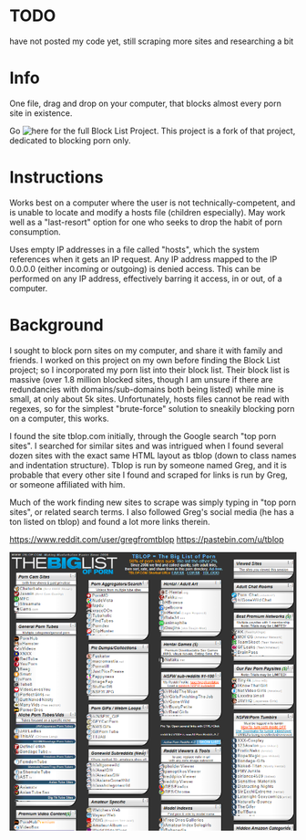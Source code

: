 # TODO
have not posted my code yet, still scraping more sites and researching a bit

# Info

One file, drag and drop on your computer, that blocks almost every porn site in existence.

Go ![here](https://github.com/blocklistproject/Lists) for the full Block List Project. This project is a fork of that project, dedicated to blocking porn only.

# Instructions
Works best on a computer where the user is not technically-competent, and is unable to locate and modify a hosts file (children especially). May work well as a "last-resort" option for one who seeks to drop the habit of porn consumption.

Uses empty IP addresses in a file called "hosts", which the system references when it gets an IP request. Any IP address mapped to the IP 0.0.0.0 (either incoming or outgoing) is denied access. This can be performed on any IP address, effectively barring it access, in or out, of a computer.

# Background
I sought to block porn sites on my computer, and share it with family and friends. I worked on this project on my own before finding the Block List project; so I incorporated my porn list into their block list. Their block list is massive (over 1.8 million blocked sites, though I am unsure if there are redundancies with domains/sub-domains both being listed) while mine is small, at only about 5k sites. Unfortunately, hosts files cannot be read with regexes, so for the simplest "brute-force" solution to sneakily blocking porn on a computer, this works.

I found the site tblop.com initially, through the Google search "top porn sites". I searched for similar sites and was intrigued when I found several dozen sites with the exact same HTML layout as tblop (down to class names and indentation structure). Tblop is run by someone named Greg, and it is probable that every other site I found and scraped for links is run by Greg, or someone affiliated with him. 

Much of the work finding new sites to scrape was simply typing in "top porn sites", or related search terms. I also followed Greg's social media (he has a ton listed on tblop) and found a lot more links therein.

https://www.reddit.com/user/gregfromtblop
https://pastebin.com/u/tblop

![](https://github.com/Psychobagger/PornBlock/blob/master/images/tblop.PNG)
